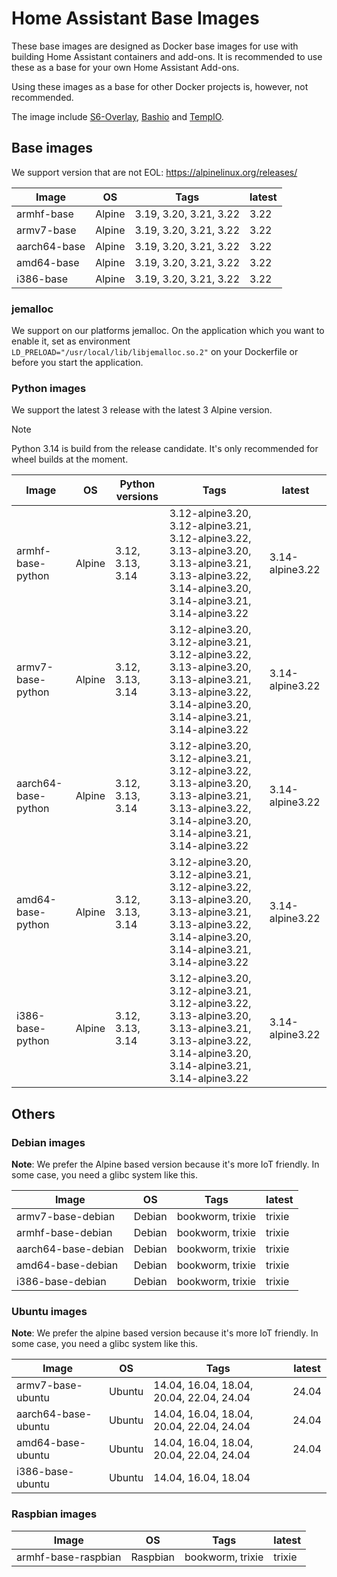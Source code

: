 # Home Assistant Base Images

These base images are designed as Docker base images for use with building Home Assistant containers and add-ons.
It is recommended to use these as a base for your own Home Assistant Add-ons.

Using these images as a base for other Docker projects is, however, not recommended.

The image include [S6-Overlay](https://github.com/just-containers/s6-overlay), [Bashio](https://github.com/hassio-addons/bashio) and [TempIO](https://github.com/home-assistant/tempio).

## Base images

We support version that are not EOL: https://alpinelinux.org/releases/

| Image | OS | Tags | latest |
|-------|----|------|--------|
| armhf-base | Alpine | 3.19, 3.20, 3.21, 3.22 | 3.22 |
| armv7-base | Alpine | 3.19, 3.20, 3.21, 3.22 | 3.22 |
| aarch64-base | Alpine | 3.19, 3.20, 3.21, 3.22 | 3.22 |
| amd64-base | Alpine | 3.19, 3.20, 3.21, 3.22 | 3.22 |
| i386-base | Alpine | 3.19, 3.20, 3.21, 3.22 | 3.22 |

### jemalloc

We support on our platforms jemalloc. On the application which you want to enable it, set as environment `LD_PRELOAD="/usr/local/lib/libjemalloc.so.2"` on your Dockerfile or before you start the application.

### Python images

We support the latest 3 release with the latest 3 Alpine version.

> [!NOTE]
> Python 3.14 is build from the release candidate. It's only recommended for wheel builds at the moment.

| Image | OS | Python versions | Tags | latest |
|-------|----|-----------------|------|--------|
| armhf-base-python | Alpine | 3.12, 3.13, 3.14 | 3.12-alpine3.20, 3.12-alpine3.21, 3.12-alpine3.22, 3.13-alpine3.20, 3.13-alpine3.21, 3.13-alpine3.22, 3.14-alpine3.20, 3.14-alpine3.21, 3.14-alpine3.22 | 3.14-alpine3.22 |
| armv7-base-python | Alpine | 3.12, 3.13, 3.14 | 3.12-alpine3.20, 3.12-alpine3.21, 3.12-alpine3.22, 3.13-alpine3.20, 3.13-alpine3.21, 3.13-alpine3.22, 3.14-alpine3.20, 3.14-alpine3.21, 3.14-alpine3.22 | 3.14-alpine3.22 |
| aarch64-base-python | Alpine | 3.12, 3.13, 3.14 | 3.12-alpine3.20, 3.12-alpine3.21, 3.12-alpine3.22, 3.13-alpine3.20, 3.13-alpine3.21, 3.13-alpine3.22, 3.14-alpine3.20, 3.14-alpine3.21, 3.14-alpine3.22 | 3.14-alpine3.22 |
| amd64-base-python | Alpine | 3.12, 3.13, 3.14 | 3.12-alpine3.20, 3.12-alpine3.21, 3.12-alpine3.22, 3.13-alpine3.20, 3.13-alpine3.21, 3.13-alpine3.22, 3.14-alpine3.20, 3.14-alpine3.21, 3.14-alpine3.22 | 3.14-alpine3.22 |
| i386-base-python | Alpine | 3.12, 3.13, 3.14 | 3.12-alpine3.20, 3.12-alpine3.21, 3.12-alpine3.22, 3.13-alpine3.20, 3.13-alpine3.21, 3.13-alpine3.22, 3.14-alpine3.20, 3.14-alpine3.21, 3.14-alpine3.22 | 3.14-alpine3.22 |

## Others

### Debian images

**Note**: We prefer the Alpine based version because it's more IoT friendly. In some case, you need a glibc system like this.

| Image | OS | Tags | latest |
|-------|----|------|--------|
| armv7-base-debian | Debian | bookworm, trixie | trixie |
| armhf-base-debian | Debian | bookworm, trixie | trixie |
| aarch64-base-debian | Debian | bookworm, trixie | trixie |
| amd64-base-debian | Debian | bookworm, trixie | trixie |
| i386-base-debian | Debian | bookworm, trixie | trixie |

### Ubuntu images

**Note**: We prefer the alpine based version because it's more IoT friendly. In some case, you need a glibc system like this.

| Image | OS | Tags | latest |
|-------|----|------|--------|
| armv7-base-ubuntu | Ubuntu | 14.04, 16.04, 18.04, 20.04, 22.04, 24.04 | 24.04 |
| aarch64-base-ubuntu | Ubuntu | 14.04, 16.04, 18.04, 20.04, 22.04, 24.04 | 24.04 |
| amd64-base-ubuntu | Ubuntu | 14.04, 16.04, 18.04, 20.04, 22.04, 24.04 | 24.04 |
| i386-base-ubuntu | Ubuntu | 14.04, 16.04, 18.04 | |

### Raspbian images

| Image | OS | Tags | latest |
|-------|----|------|--------|
| armhf-base-raspbian | Raspbian | bookworm, trixie | trixie |
